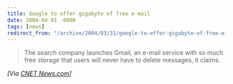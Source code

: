 ```yaml
---
title: Google to offer gigabyte of free e-mail
date: 2004-04-01 -0800
tags: [news]
redirect_from: "/archive/2004/03/31/google-to-offer-gigabyte-of-free-e-mail.aspx/"
---
```


> The search company launches Gmail, an e-mail service with so much free
> storage that users will never have to delete messages, it claims.

*[Via [CNET News.com](http://news.com.com/2100-1032_3-5182805.html)]*

